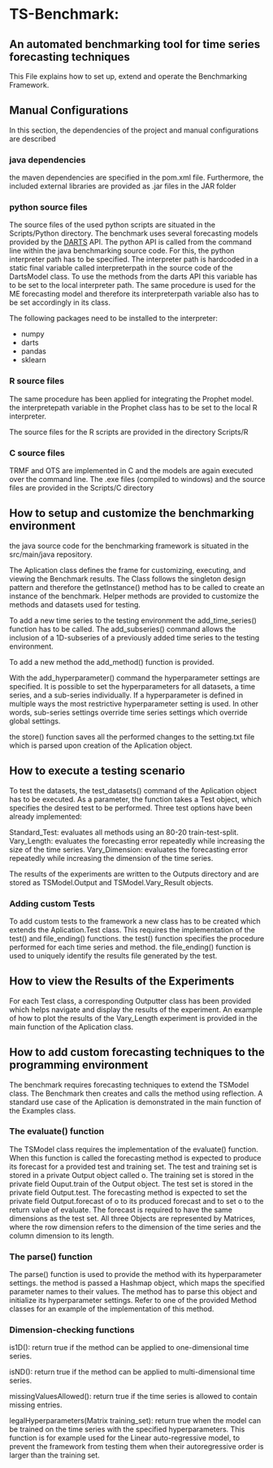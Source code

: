 # TS-Benchmark:
## An automated benchmarking tool for time series forecasting techniques



This File explains how to set up, extend and operate the Benchmarking Framework.


## Manual Configurations
In this section, the dependencies of the project and manual configurations are described

### java dependencies

the maven dependencies are specified in the pom.xml file. Furthermore, the included external libraries are provided as .jar files in the JAR folder

### python source files
The source files of the used python scripts are situated in the Scripts/Python directory.
The benchmark uses several forecasting models provided by the [DARTS](https://unit8co.github.io/darts/) API. The python API is called from the command line within the java benchmarking source code.
For this, the python interpreter path has to be specified.
The interpreter path is hardcoded in a static final variable called interpreterpath in the source code of the DartsModel class. To use the methods from the darts API this variable has to be set to the local interpreter path.
The same procedure is used for the ME forecasting model and therefore its interpreterpath variable also has to be set accordingly in its class.

The following packages need to be installed to the interpreter:

* numpy
* darts
* pandas
* sklearn

### R source files

The same procedure has been applied for integrating the Prophet model.
the interpretepath variable in the Prophet class has to be set to the local R interpreter.

The source files for the R scripts are provided in the directory Scripts/R



### C source files

TRMF and OTS are implemented in C and the models are again executed over the command line. 
The .exe files (compiled to windows) and the source files are provided in the Scripts/C directory 

## How to setup and customize the benchmarking environment

the java source code for the benchmarking framework is situated in the src/main/java repository.

The Aplication class defines the frame for customizing, executing, and viewing the Benchmark results.
The Class follows the singleton design pattern and therefore the getInstance() method has to be called to create an instance of the benchmark.
Helper methods are provided to customize the methods and datasets used for testing.

To add a new time series to the testing environment the add_time_series() function has to be called.
The add_subseries() command allows the inclusion of a 1D-subseries of a previously added time series to the testing environment.

To add a new method the add_method() function is provided.

With the add_hyperparameter() command the hyperparameter settings are specified. It is possible to set the hyperparameters for all datasets, a time series, and a sub-series individually.
If a hyperparameter is defined in multiple ways the most restrictive hyperparameter setting is used.
In other words, sub-series settings override time series settings which override global settings.

the store() function saves all the performed changes to the setting.txt file which is parsed upon creation of the Aplication object.


## How to execute a testing scenario

To test the datasets, the test_datasets() command of the Aplication object has to be executed. As a parameter, the function takes a Test object, which specifies the desired test to be performed.
Three test options have been already implemented:

Standard_Test: evaluates all methods using an 80-20 train-test-split.
Vary_Length: evaluates the forecasting error repeatedly while increasing the size of the time series.
Vary_Dimension: evaluates the forecasting error repeatedly while increasing the dimension of the time series.  

The results of the experiments are written to the Outputs directory and are stored as TSModel.Output and TSModel.Vary_Result objects.

### Adding custom Tests
To add custom tests to the framework a new class has to be created which extends the Aplication.Test class.
This requires the implementation of the test() and file_ending() functions.
the test() function specifies the procedure performed for each time series and method.
the file_ending() function is used to uniquely identify the results file generated by the test.

## How to view the Results of the Experiments

For each Test class, a corresponding Outputter class has been provided which helps navigate and display the results of the experiment.
An example of how to plot the results of the Vary_Length experiment is provided in the main function of the Aplication class.



## How to add custom forecasting techniques to the programming environment

The benchmark requires forecasting techniques to extend the TSModel class. The Benchmark then creates and calls the method using reflection.
A standard use case of the Aplication is demonstrated in the main function of the Examples class.


### The evaluate() function
The TSModel class requires the implementation of the evaluate() function.
When this function is called the forecasting method is expected to produce its forecast for a provided test and training set.
The test and training set is stored in a private Output object called o.
The training set is stored in the private field Ouput.train of the Output object.
The test set is stored in the private field Output.test.
The forecasting method is expected to set the private field Output.forecast of o to its produced forecast and to set o to the return value of evaluate. The forecast is required to have the same dimensions as the test set.
All three Objects are represented by Matrices, where the row dimension refers to the dimension of the time series and the column dimension to its length.

### The parse() function  

The parse() function is used to provide the method with its hyperparameter settings. the method is passed a Hashmap object, which maps the specified parameter names to their values.
The method has to parse this object and initialize its hyperparameter settings. Refer to one of the provided Method classes for an example of the implementation of this method.

### Dimension-checking functions

is1D(): return true if the method can be applied to one-dimensional time series.

isND(): return true if the method can be applied to multi-dimensional time series.

missingValuesAllowed(): return true if the time series is allowed to contain missing entries.

legalHyperparameters(Matrix training_set): return true when the model can be trained on the time series with the specified hyperparameters. 
					   This function is for example used for the Linear auto-regressive model, to prevent the framework from testing them when their autoregressive order is larger than the training set.




